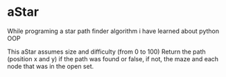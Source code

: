 # aStar
While programing a star path finder algorithm i have learned about python OOP


This aStar assumes size and difficulty (from 0 to 100)
Return the path (position x and y) if the path was found or false, if not, the maze and each node that was in the open set.